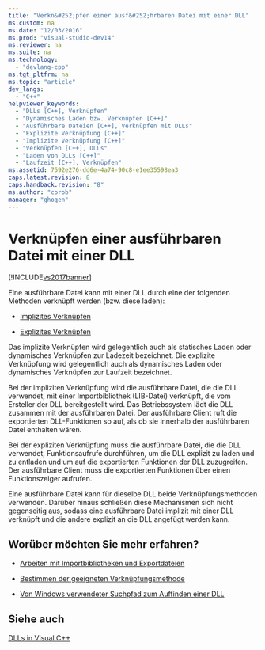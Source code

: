```yaml
---
title: "Verkn&#252;pfen einer ausf&#252;hrbaren Datei mit einer DLL"
ms.custom: na
ms.date: "12/03/2016"
ms.prod: "visual-studio-dev14"
ms.reviewer: na
ms.suite: na
ms.technology: 
  - "devlang-cpp"
ms.tgt_pltfrm: na
ms.topic: "article"
dev_langs: 
  - "C++"
helpviewer_keywords: 
  - "DLLs [C++], Verknüpfen"
  - "Dynamisches Laden bzw. Verknüpfen [C++]"
  - "Ausführbare Dateien [C++], Verknüpfen mit DLLs"
  - "Explizite Verknüpfung [C++]"
  - "Implizite Verknüpfung [C++]"
  - "Verknüpfen [C++], DLLs"
  - "Laden von DLLs [C++]"
  - "Laufzeit [C++], Verknüpfen"
ms.assetid: 7592e276-dd6e-4a74-90c8-e1ee35598ea3
caps.latest.revision: 8
caps.handback.revision: "8"
ms.author: "corob"
manager: "ghogen"
---
```

# Verkn&#252;pfen einer ausf&#252;hrbaren Datei mit einer DLL
[!INCLUDE[vs2017banner](../assembler/inline/includes/vs2017banner.md)]

Eine ausführbare Datei kann mit einer DLL durch eine der folgenden Methoden verknüpft werden \(bzw. diese laden\):  
  
-   [Implizites Verknüpfen](../build/linking-implicitly.md)  
  
-   [Explizites Verknüpfen](../build/linking-explicitly.md)  
  
 Das implizite Verknüpfen wird gelegentlich auch als statisches Laden oder dynamisches Verknüpfen zur Ladezeit bezeichnet.  Die explizite Verknüpfung wird gelegentlich auch als dynamisches Laden oder dynamisches Verknüpfen zur Laufzeit bezeichnet.  
  
 Bei der impliziten Verknüpfung wird die ausführbare Datei, die die DLL verwendet, mit einer Importbibliothek \(LIB\-Datei\) verknüpft, die vom Ersteller der DLL bereitgestellt wird.  Das Betriebssystem lädt die DLL zusammen mit der ausführbaren Datei.  Der ausführbare Client ruft die exportierten DLL\-Funktionen so auf, als ob sie innerhalb der ausführbaren Datei enthalten wären.  
  
 Bei der expliziten Verknüpfung muss die ausführbare Datei, die die DLL verwendet, Funktionsaufrufe durchführen, um die DLL explizit zu laden und zu entladen und um auf die exportierten Funktionen der DLL zuzugreifen.  Der ausführbare Client muss die exportierten Funktionen über einen Funktionszeiger aufrufen.  
  
 Eine ausführbare Datei kann für dieselbe DLL beide Verknüpfungsmethoden verwenden.  Darüber hinaus schließen diese Mechanismen sich nicht gegenseitig aus, sodass eine ausführbare Datei implizit mit einer DLL verknüpft und die andere explizit an die DLL angefügt werden kann.  
  
## Worüber möchten Sie mehr erfahren?  
  
-   [Arbeiten mit Importbibliotheken und Exportdateien](../build/reference/working-with-import-libraries-and-export-files.md)  
  
-   [Bestimmen der geeigneten Verknüpfungsmethode](../build/determining-which-linking-method-to-use.md)  
  
-   [Von Windows verwendeter Suchpfad zum Auffinden einer DLL](../build/search-path-used-by-windows-to-locate-a-dll.md)  
  
## Siehe auch  
 [DLLs in Visual C\+\+](../build/dlls-in-visual-cpp.md)